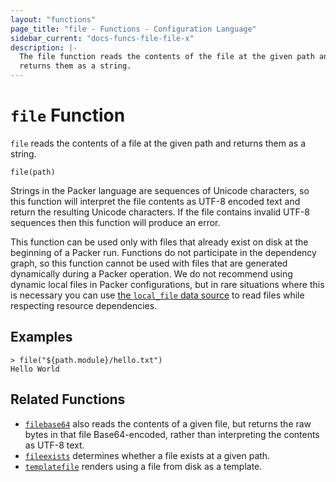 ```yaml
---
layout: "functions"
page_title: "file - Functions - Configuration Language"
sidebar_current: "docs-funcs-file-file-x"
description: |-
  The file function reads the contents of the file at the given path and
  returns them as a string.
---
```


# `file` Function


`file` reads the contents of a file at the given path and returns them as
a string.

```hcl
file(path)
```

Strings in the Packer language are sequences of Unicode characters, so
this function will interpret the file contents as UTF-8 encoded text and
return the resulting Unicode characters. If the file contains invalid UTF-8
sequences then this function will produce an error.

This function can be used only with files that already exist on disk
at the beginning of a Packer run. Functions do not participate in the
dependency graph, so this function cannot be used with files that are generated
dynamically during a Packer operation. We do not recommend using dynamic
local files in Packer configurations, but in rare situations where this is
necessary you can use
[the `local_file` data source](/docs/providers/local/d/file.html)
to read files while respecting resource dependencies.

## Examples

```
> file("${path.module}/hello.txt")
Hello World
```

## Related Functions

* [`filebase64`](./filebase64.html) also reads the contents of a given file,
  but returns the raw bytes in that file Base64-encoded, rather than
  interpreting the contents as UTF-8 text.
* [`fileexists`](./fileexists.html) determines whether a file exists
  at a given path.
* [`templatefile`](./templatefile.html) renders using a file from disk as a
  template.
